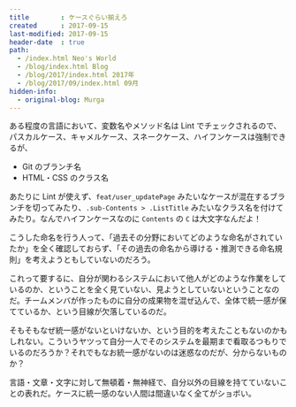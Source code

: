 ```yaml
---
title        : ケースぐらい揃えろ
created      : 2017-09-15
last-modified: 2017-09-15
header-date  : true
path:
  - /index.html Neo's World
  - /blog/index.html Blog
  - /blog/2017/index.html 2017年
  - /blog/2017/09/index.html 09月
hidden-info:
  - original-blog: Murga
---
```


ある程度の言語において、変数名やメソッド名は Lint でチェックされるので、パスカルケース、キャメルケース、スネークケース、ハイフンケースは強制できるが、

- Git のブランチ名
- HTML・CSS のクラス名

あたりに Lint が使えず、`feat/user_updatePage` みたいなケースが混在するブランチを切ってみたり、`.sub-Contents > .ListTitle` みたいなクラス名を付けてみたり。なんでハイフンケースなのに `Contents` の `C` は大文字なんだよ！

こうした命名を行う人って、「過去その分野においてどのような命名がされていたか」を全く確認しておらず、「その過去の命名から導ける・推測できる命名規則」を考えようともしていないのだろう。

これって要するに、自分が関わるシステムにおいて他人がどのような作業をしているのか、ということを全く見ていない、見ようとしていないということなのだ。チームメンバが作ったものに自分の成果物を混ぜ込んで、全体で統一感が保てているか、という目線が欠落しているのだ。

そもそもなぜ統一感がないといけないか、という目的を考えたこともないのかもしれない。こういうヤツって自分一人でそのシステムを最期まで看取るつもりでいるのだろうか？それでもなお統一感がないのは迷惑なのだが、分からないものか？

言語・文章・文字に対して無頓着・無神経で、自分以外の目線を持てていないことの表れだ。ケースに統一感のない人間は間違いなく全てがショボい。
